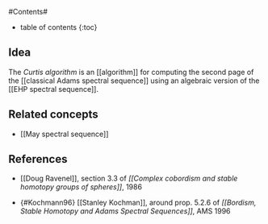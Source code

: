 
#Contents#
* table of contents
{:toc}

## Idea

The _Curtis algorithm_ is an [[algorithm]] for computing the second page of the [[classical Adams spectral sequence]] using an algebraic version of the [[EHP spectral sequence]].

## Related concepts

* [[May spectral sequence]]


## References

* [[Doug Ravenel]], section 3.3 of _[[Complex cobordism and stable homotopy groups of spheres]]_, 1986

* {#Kochmann96} [[Stanley Kochman]], around prop. 5.2.6  of _[[Bordism, Stable Homotopy and Adams Spectral Sequences]]_, AMS 1996
